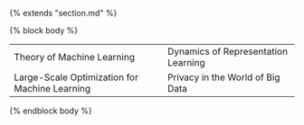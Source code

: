 {% extends "section.md" %}

{% block body %}
<table class="table table-hover">
<tr>
<tr>
    <td>Theory of Machine Learning</td>
    <td>Dynamics of Representation Learning</td>
  </tr>
  <tr>
    <td>Large-Scale Optimization for Machine Learning</td>
    <td>Privacy in the World of Big Data</td>
  </tr>
</tr>

</table>

{% endblock body %}